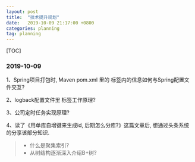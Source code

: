 ```yaml
---
layout: post
title:  "技术提升规划"
date:   2019-10-09 21:17:00 +0800
categories: planning
tag: planning
---
```


[TOC]

### 2019-10-09

1、Spring项目打包时, Maven pom.xml 里的 <profiles> 标签内的信息如何与Spring配置文件交互?

2、logback配置文件里 <springProperty> 标签工作原理?

3、公司定时任务实现原理?

4、读了《用单库自增键来生成id, 后期怎么分库?》这篇文章后, 想通过头条系统的分享该部分知识.
>* 什么是聚集索引?
>* 从树结构逐渐深入介绍B+树?
